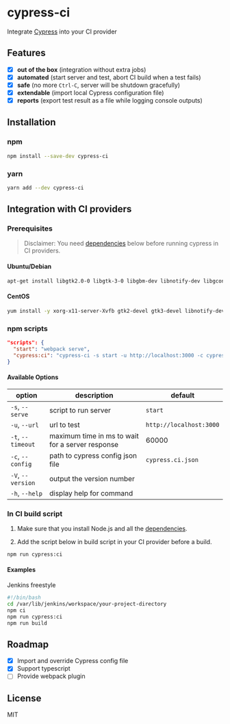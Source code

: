 # cypress-ci

Integrate [Cypress](https://www.cypress.io/) into your CI provider

## Features

- [x] **out of the box** (integration without extra jobs)
- [x] **automated** (start server and test, abort CI build when a test fails)
- [x] **safe** (no more `Ctrl-C`, server will be shutdown gracefully)
- [x] **extendable** (import local Cypress configuration file)
- [x] **reports** (export test result as a file while logging console outputs)

## Installation

### npm

```sh
npm install --save-dev cypress-ci
```

### yarn

```sh
yarn add --dev cypress-ci
```

## Integration with CI providers

### Prerequisites

> Disclaimer: You need [dependencies](https://docs.cypress.io/guides/continuous-integration/introduction.html#Dependencies) below before running cypress in CI providers.

#### Ubuntu/Debian

```sh
apt-get install libgtk2.0-0 libgtk-3-0 libgbm-dev libnotify-dev libgconf-2-4 libnss3 libxss1 libasound2 libxtst6 xauth xvfb
```

#### CentOS

```sh
yum install -y xorg-x11-server-Xvfb gtk2-devel gtk3-devel libnotify-deve
```

### npm scripts

```json
"scripts": {
  "start": "webpack serve",
  "cypress:ci": "cypress-ci -s start -u http://localhost:3000 -c cypress.ci.json"
}
```

#### Available Options

| option            | description                                      | default                 |
| ----------------- | ------------------------------------------------ | ----------------------- |
| `-s`, `--serve`   | script to run server                             | `start`                 |
| `-u`, `--url`     | url to test                                      | `http://localhost:3000` |
| `-t`, `--timeout` | maximum time in ms to wait for a server response | 60000                   |
| `-c`, `--config`  | path to cypress config json file                 | `cypress.ci.json`       |
| `-V`, `--version` | output the version number                        |
| `-h`, `--help`    | display help for command                         |

### In CI build script

1. Make sure that you install Node.js and all the [dependencies](#prerequisites).

2. Add the script below in build script in your CI provider before a build.

```sh
npm run cypress:ci
```

#### Examples

Jenkins freestyle

```bash
#!/bin/bash
cd /var/lib/jenkins/workspace/your-project-directory
npm ci
npm run cypress:ci
npm run build
```

## Roadmap

- [x] Import and override Cypress config file
- [x] Support typescript
- [ ] Provide webpack plugin

## License

MIT
